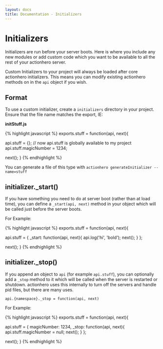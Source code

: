 ```yaml
---
layout: docs
title: Documentation - Initializers
---
```


# Initializers

Initializers are run before your server boots.  Here is where you include any new modules or add custom code which you want to be available to all the rest of your actionhero server.

Custom Initializers to your project will always be loaded after core actionhero initializers.  This means you can modify existing actionhero methods on in the `api` object if you wish.

## Format

To use a custom initializer, create a `initializers` directory in your project.  Ensure that the file name matches the export, IE:

**initStuff.js**

{% highlight javascript %}
exports.stuff = function(api, next){
	  
  api.stuff = {}; // now api.stuff is globally available to my project
  api.stuff.magicNumber = 1234;

  next();
}
{% endhighlight %}

You can generate a file of this type with `actionhero generateInitializer --name=stuff`

## initializer._start()

If you have something you need to do at server boot (rather than at load time), you can define a `_start(api, next)` method in your object which will be called just before the server boots.

For Example:

{% highlight javascript %}
exports.stuff = function(api, next){
	  
  api.stuff = {
    _start: function(api, next){ api.log('hi', 'bold'); next(); }
  };

  next();
}
{% endhighlight %}

## initializer._stop()

If you append an object to `api` (for example `api.stuff`), you can optionally add a `_stop` method to it which will be called when the server is restarted or shutdown.  actionhero uses this internally to turn off the servers and handle pid files, but there are many uses.

`api.{namespace}._stop = function(api, next)`

For Example:

{% highlight javascript %}
exports.stuff = function(api, next){
	  
  api.stuff = {
    magicNumber: 1234,
    _stop: function(api, next){ api.stuff.magicNumber = null; next(); }
  };

  next();
}
{% endhighlight %}